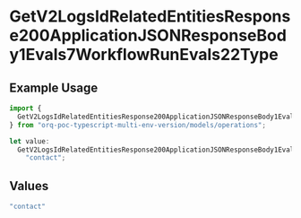 # GetV2LogsIdRelatedEntitiesResponse200ApplicationJSONResponseBody1Evals7WorkflowRunEvals22Type

## Example Usage

```typescript
import {
  GetV2LogsIdRelatedEntitiesResponse200ApplicationJSONResponseBody1Evals7WorkflowRunEvals22Type,
} from "orq-poc-typescript-multi-env-version/models/operations";

let value:
  GetV2LogsIdRelatedEntitiesResponse200ApplicationJSONResponseBody1Evals7WorkflowRunEvals22Type =
    "contact";
```

## Values

```typescript
"contact"
```